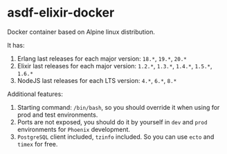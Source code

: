 # asdf-elixir-docker

Docker container based on Alpine linux distribution.

It has:

1. Erlang last releases for each major version: `18.*`, `19.*`, `20.*`
1. Elixir last releases for each major version: `1.2.*`, `1.3.*`, `1.4.*`, `1.5.*`, `1.6.*`
1. NodeJS last releases for each LTS version: `4.*`, `6.*`, `8.*`

Additional features:

1. Starting command: `/bin/bash`, so you should override it when using for prod and test environments.
1. Ports are not exposed, you should do it by yourself in `dev` and `prod` environments for `Phoenix` development.
1. `PostgreSQL` client included, `tzinfo` included. So you can use `ecto` and `timex` for free.
